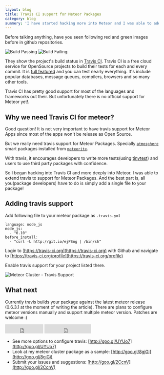 ```yaml
---
layout: blog
title: Travis CI support for Meteor Packages
category: blog
summery: 'I have started hacking more into Meteor and I was able to add Travis CI support for Meteor Packages. Checkout how you can add Travis CI support for your meteor package.'
---
```


Before talking anything, have you seen following red and green images before in github repositories.

![Build Passing](http://i.imgur.com/sFaJmub.png)
![Build Failing](http://i.imgur.com/Xgw4oal.png)

They show the project's build status in [Travis CI](https://travis-ci.org/). Travis CI is a free cloud service for OpenSource projects to build their tests for each and every commit. It is [full featured](http://about.travis-ci.org/docs/user/ci-environment/) and you can test nearly everything. It's include popular databases, message queues, compilers, browsers and so many other tools.

Travis CI has pretty good support for most of the languages and frameworks out their. But unfortunately there is no official support for Meteor yet!.

## Why we need Travis CI for meteor?

Good question! It is not very important to have travis support for Meteor Apps since most of the apps won't be release as Open Source. 

But we really need travis support for Meteor Packages. Specially [`atmosphere`](https://atmosphere.meteor.com/) smart packages installed from [`meteorite`](https://github.com/oortcloud/meteorite). 

With travis, it encourages developers to write more tests(using [tinytest](http://goo.gl/W203h)) and users to use third party packages with confidence. 

So I began hacking into Travis CI and more deeply into Meteor. I was able to extend travis to support for Meteor Packages. And the best part is, all you(package developers) have to do is simply add a single file to your package!

## Adding travis support

Add following file to your meteor package as `.travis.yml`

    language: node_js
    node_js:
      - "0.10"
    before_install:
      - "curl -L http://git.io/ejPSng | /bin/sh"

Login to [https://travis-ci.org](https://travis-ci.org) with Github and navigate to [https://travis-ci.org/profile](https://travis-ci.org/profile)

Enable travis support for your project listed there.

![Meteor Cluster - Travis Support](http://i.imgur.com/JY9o3xm.png)

## What next

Currently travis builds your package against the latest meteor release (0.6.3.1 at the moment of writing the article). There are plans to configure meteor versions manually and support multiple meteor version. Patches are welcome :)

<iframe src="http://ghbtns.com/github-btn.html?user=arunoda&repo=travis-ci-meteor-packages&type=watch&count=true&size=large" allowtransparency="true" frameborder="0" scrolling="0" width="125px" height="30px">
</iframe>
<iframe src="http://ghbtns.com/github-btn.html?user=arunoda&repo=travis-ci-meteor-packages&type=fork&count=true&size=large" allowtransparency="true" frameborder="0" scrolling="0" width="152px" height="30px">
</iframe>

* See more options to configure travis: [http://goo.gl/UYUo7](http://goo.gl/UYUo7)
* Look at my meteor cluster package as a sample: [http://goo.gl/8gjGi](http://goo.gl/8gjGi)
* Submit your issues and suggestions: [http://goo.gl/2CcnV](http://goo.gl/2CcnV)







